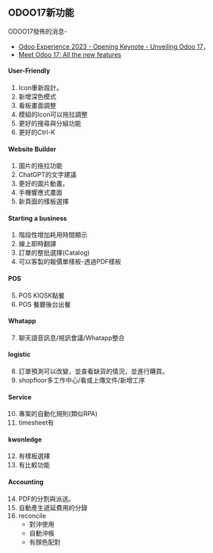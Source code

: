 ## ODOO17新功能
ODOO17發佈的消息-
  + [Odoo Experience 2023 - Opening Keynote - Unveiling Odoo 17](https://www.youtube.com/watch?v=fmVNEoxr7iU)，
  + [Meet Odoo 17: All the new features](https://www.youtube.com/watch?v=qxb74CMR748)

#### User-Friendly
1. Icon重新設計。
2. 新增深色模式
3. 看板畫面調整
4. 模組的Icon可以拖拉調整
5. 更好的搜尋與分組功能
6. 更好的Ctrl-K

#### Website Builder
1. 圖片的拖拉功能
2. ChatGPT的文字建議
3. 更好的圖片動畫。
4. 手機響應式畫面
5. 新頁面的樣板選擇

#### Starting a business
1. 階段性增加耗用時間顯示
2. 線上即時翻譯
3. 訂單的整批選擇(Catalog)
4. 可以客製的報價單樣板-透過PDF樣板

#### POS
5. POS KIOSK點餐
6. POS 餐廳後台出餐

#### Whatapp
7. 聊天語音訊息/視訊會議/Whatapp整合

#### logistic
8. 訂單預測可以改變，並查看缺貨的情況，並進行購買。
9. shopfloor多工作中心/看或上傳文件/新增工序

#### Service
10. 專案的自動化規則(類似RPA)
11. timesheet有

#### kwonledge
12. 有樣板選擇
13. 有比較功能

#### Accounting
14. PDF的分割與派送。
15. 自動產生遞延費用的分錄
16. reconcile
    + 對沖使用
    + 自動沖帳
    + 有顏色配對
